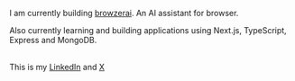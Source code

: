 I am currently building [browzerai](https://www.browzerai.com/). An AI assistant for browser.<br/>

Also currently learning and building applications using Next.js, TypeScript, Express and MongoDB.<br/><br/>

This is my [LinkedIn](https://www.linkedin.com/in/monisazeem) and [X](https://x.com/MonisAzeem)<br/>

<!--![](https://komarev.com/ghpvc/?username=monis07&style=plastic)-->

<!--![Monis GitHub stats](https://github-readme-stats.vercel.app/api?username=monis07&theme=great-gatsby&show_icons=true&count_private=true)-->

<!--Languages i usually code in:<br/>-->
<!--[![Top Langs](https://github-readme-stats.vercel.app/api/top-langs/?username=monis07)](https://github.com/monis07/github-readme-stats)-->


